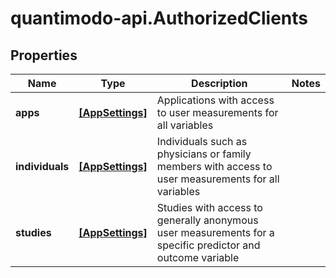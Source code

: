# quantimodo-api.AuthorizedClients

## Properties
Name | Type | Description | Notes
------------ | ------------- | ------------- | -------------
**apps** | [**[AppSettings]**](AppSettings.md) | Applications with access to user measurements for all variables | 
**individuals** | [**[AppSettings]**](AppSettings.md) | Individuals such as physicians or family members with access to user measurements for all variables | 
**studies** | [**[AppSettings]**](AppSettings.md) | Studies with access to generally anonymous user measurements for a specific predictor and outcome variable | 


